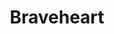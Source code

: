 ---
title: "Braveheart"

year: 1995

director: "Mel Gibson"

summary: "A midieval scotsman rebels agains english oppression"

comment: "Even though the only thing this historical biopic gets right is that Edward I's son was probably gay, it is still one hell of a movie!"

image: "https://media.giphy.com/media/s9y2gNNce6orC/giphy.gif"

imdb: "https://www.imdb.com/title/tt0112573/"

quotes:
  - "Hold. Hooold! HOOOLD!!!"
  - "I didn't like him anyway. He wasn't right in the head."
  - "(speaking of JavaScript) First learn to use this, and I will teach you to use this"
---